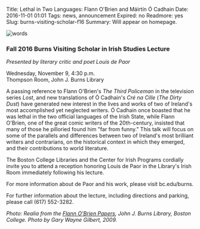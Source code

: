 Title: Lethal in Two Languages: Flann O'Brien and Máirtín Ó Cadhain
Date: 2016-11-01 01:01 
Tags: news, announcement
Expired: no 
Readmore: yes
Slug: burns-visiting-scholar-f16
Summary: Will appear on homepage.

<img src="/theme/img/news/2016-11/assemblage.png" alt="words" class="float_right">

<h3>Fall 2016 Burns Visiting Scholar in Irish Studies Lecture</h3>
<em>Presented by literary critic and poet Louis de Paor</em>

Wednesday, November 9, 4:30 p.m. <br />
Thompson Room, John J. Burns Library

A passing reference to Flann O'Brien's <em>The Third Policeman</em> in the television series <em>Lost</em>, and new translations of Ó Cadhain's <em>Cré na Cille</em> (<em>The Dirty Dust</em>) have generated new interest in the lives and works of two of Ireland's most accomplished yet neglected writers. Ó Cadhain once boasted that he was lethal in the two official languages of the Irish State, while Flann O'Brien, one of the great comic writers of the 20th-century, insisted that many of those he pilloried found him "far from funny." This talk will focus on some of the parallels and differences between two of Ireland's most brilliant writers and contrarians, on the historical context in which they emerged, and their contributions to world literature.

The Boston College Libraries and the Center for Irish Programs cordially invite you to attend a reception honoring Louis de Paor in the Library's Irish Room immediately following his lecture.

For more information about de Paor and his work, please visit bc.edu/burns.

For further information about the lecture, including directions and parking, please call (617) 552-3282.


<em>Photo: Realia from the <a href="http://www.us10.list-manage.com/track/click?u=7a6431091bc9d4cb794b1d7ae&id=a949eebee1&e=dbd967b1e4">Flann O'Brien Papers</a>, John J. Burns Library, Boston College. Photo by Gary Wayne Gilbert, 2009.</em>



<!-- USEFUL CUT AND PASTE STUFF.

<img src="/theme/img/news/201X-XX/XXXX.png" alt="words" class="float_left">

<img src="/theme/img/news/201X-XX/XXXX.png" alt="words" class="float_right">

<a href="#" target="_blank">

-->